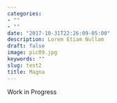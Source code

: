 ```yaml
---
categories:
- ""
- ""
date: "2017-10-31T22:26:09-05:00"
description: Lorem Etiam Nullam
draft: false
image: pic09.jpg
keywords: ""
slug: test2
title: Magna
---
```


Work in Progress